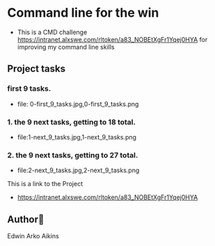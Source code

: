 # Command line for the win
- This is a CMD challenge https://intranet.alxswe.com/rltoken/a83_NOBEtXgFr1Yqej0HYA  for improving my command line skills


## Project tasks
### first 9 tasks.
- file: 0-first_9_tasks.jpg,0-first_9_tasks.png

### 1. the 9 next tasks, getting to 18 total.
- file:1-next_9_tasks.jpg,1-next_9_tasks.png

### 2.  the 9 next tasks, getting to 27 total.
- file:2-next_9_tasks.jpg,2-next_9_tasks.png

This is a link to the Project 
- https://intranet.alxswe.com/rltoken/a83_NOBEtXgFr1Yqej0HYA


## Author:page_with_curl:
Edwin Arko Aikins
